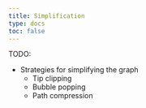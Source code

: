 ```yaml
---
title: Simplification
type: docs
toc: false
---
```




TODO:

-   Strategies for simplifying the graph
    -   Tip clipping
    -   Bubble popping
    -   Path compression

<!-- REFERENCES -->
